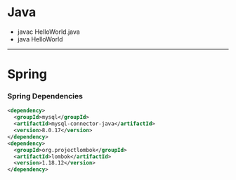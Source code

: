 # Java

- javac HelloWorld.java
- java HelloWorld
---

# Spring
### Spring Dependencies

```xml
<dependency>
  <groupId>mysql</groupId>
  <artifactId>mysql-connector-java</artifactId>
  <version>8.0.17</version>
</dependency>  
<dependency>
  <groupId>org.projectlombok</groupId>
  <artifactId>lombok</artifactId>
  <version>1.18.12</version>
</dependency>
```

